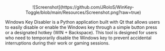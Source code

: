 <p align="center">
![Screenshot](https://github.com/JRoloS/WinKey-Toggle/blob/main/Resources/Screenshot.png?raw=true)
</p>

Windows Key Disabler is a Python application built with Qt that allows users to easily disable or enable the Windows key through a simple button press or a designated hotkey (WIN + Backspace). This tool is designed for users who need to temporarily disable the Windows key to prevent accidental interruptions during their work or gaming sessions.

